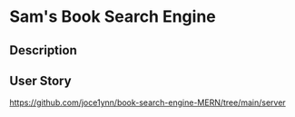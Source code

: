 # Sam's Book Search Engine

## Description

## User Story


https://github.com/joce1ynn/book-search-engine-MERN/tree/main/server
